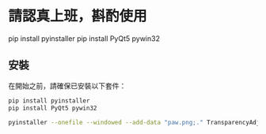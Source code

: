 # 請認真上班，斟酌使用

pip install pyinstaller
pip install PyQt5 pywin32

## 安裝

在開始之前，請確保已安裝以下套件：

```bash
pip install pyinstaller
pip install PyQt5 pywin32

pyinstaller --onefile --windowed --add-data "paw.png;." TransparencyAdjuster.py